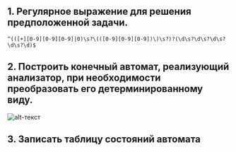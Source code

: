 ## 1. Регулярное выражение для решения предположенной задачи.

`^(([+][0-9][0-9][0-9]|0)\s?\(([0-9][0-9][0-9])\)\s?)?(\d\s?\d\s?\d\s?\d\s?\d)$`

## 2. Построить конечный автомат, реализующий анализатор, при необходимости преобразовать его детерминированному виду.

![alt-текст](https://github.com/ "Детерминированный вид")

## 3. Записать таблицу состояний автомата

